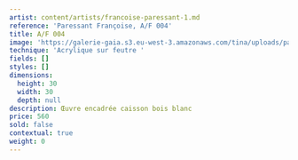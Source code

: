 ```yaml
---
artist: content/artists/francoise-paressant-1.md
reference: 'Paressant Françoise, A/F 004'
title: A/F 004
image: 'https://galerie-gaia.s3.eu-west-3.amazonaws.com/tina/uploads/paressant-francoise/galerie-gaia-francoise-paressant-a-f-30x30-004.jpg'
technique: 'Acrylique sur feutre '
fields: []
styles: []
dimensions:
  height: 30
  width: 30
  depth: null
description: Œuvre encadrée caisson bois blanc
price: 560
sold: false
contextual: true
weight: 0
---
```


